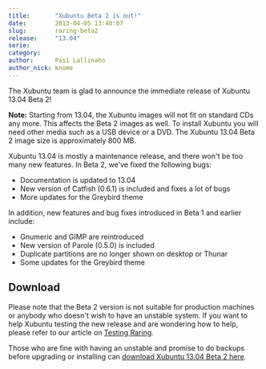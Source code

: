 ```yaml
---
title:       "Xubuntu Beta 2 is out!"
date:        2013-04-05 13:40:07
slug:        raring-beta2
release:     "13.04"
serie:       
category:    
author:      Pasi Lallinaho
author_nick: knome
---
```


The Xubuntu team is glad to announce the immediate release of Xubuntu 13.04 Beta 2!

**Note:** Starting from 13.04, the Xubuntu images will not fit on standard CDs any more. This affects the Beta 2 images as well. To install Xubuntu you will need other media such as a USB device or a DVD. The Xubuntu 13.04 Beta 2 image size is approximately 800 MB.

Xubuntu 13.04 is mostly a maintenance release, and there won't be too many new features. In Beta 2, we've fixed the following bugs:

- Documentation is updated to 13.04
- New version of Catfish (0.6.1) is included and fixes a lot of bugs
- More updates for the Greybird theme

In addition, new features and bug fixes introduced in Beta 1 and earlier include:

- Gnumeric and GIMP are reintroduced
- New version of Parole (0.5.0) is included
- Duplicate partitions are no longer shown on desktop or Thunar
- Some updates for the Greybird theme

Download
--------

Please note that the Beta 2 version is not suitable for production machines or anybody who doesn't wish to have an unstable system. If you want to help Xubuntu testing the new release and are wondering how to help, please refer to our article on [Testing Raring](http://xubuntu.org/news/want-to-help-out-xubuntu-test-raring/ "Want to help out Xubuntu? Test Raring!").

Those who are fine with having an unstable and promise to do backups before upgrading or installing can [download Xubuntu 13.04 Beta 2 here](http://cdimage.ubuntu.com/xubuntu/releases/13.04/beta-2).
